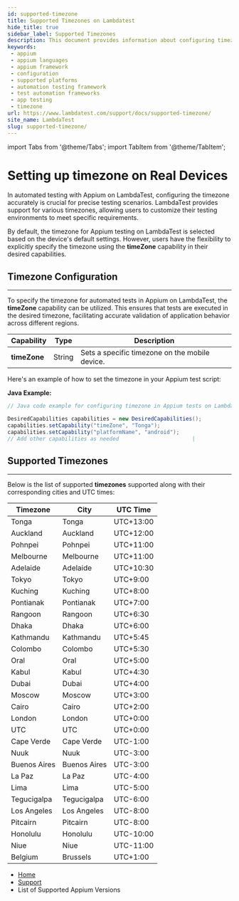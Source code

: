 ```yaml
---
id: supported-timezone
title: Supported Timezones on Lambdatest
hide_title: true
sidebar_label: Supported Timezones
description: This document provides information about configuring timezone for tests on the LambdaTest platform and also provides list of supported timezones.
keywords:   
 - appium
 - appium languages
 - appium framework 
 - configuration
 - supported platforms
 - automation testing framework
 - test automation frameworks
 - app testing
 - timezone
url: https://www.lambdatest.com/support/docs/supported-timezone/
site_name: LambdaTest
slug: supported-timezone/
---
```


import Tabs from '@theme/Tabs';
import TabItem from '@theme/TabItem';

<script type="application/ld+json"
      dangerouslySetInnerHTML={{ __html: JSON.stringify({
       "@context": "https://schema.org",
        "@type": "BreadcrumbList",
        "itemListElement": [{
          "@type": "ListItem",
          "position": 1,
          "name": "Home",
          "item": "https://www.lambdatest.com"
        },{
          "@type": "ListItem",
          "position": 2,
          "name": "Support",
          "item": "https://www.lambdatest.com/support/docs/"
        },{
          "@type": "ListItem",
          "position": 3,
          "name": "Languages and Frameworks Supported on HyperExecute ",
          "item": "https://www.lambdatest.com/support/docs/supported-appium-versions/"
        }]
      })
    }}
></script>

# Setting up timezone on Real Devices

In automated testing with Appium on LambdaTest, configuring the timezone accurately is crucial for precise testing scenarios. LambdaTest provides support for various timezones, allowing users to customize their testing environments to meet specific requirements.

By default, the timezone for Appium testing on LambdaTest is selected based on the device's default settings. However, users have the flexibility to explicitly specify the timezone using the **timeZone** capability in their desired capabilities.

## Timezone Configuration
---
To specify the timezone for automated tests in Appium on LambdaTest, the **timeZone** capability can be utilized. This ensures that tests are executed in the desired timezone, facilitating accurate validation of application behavior across different regions.

| Capability | Type | Description                                      |
|------------|-----------|--------------------------------------------------|
| **timeZone**   | String    | Sets a specific timezone on the mobile device.  |            

Here's an example of how to set the timezone in your Appium test script:

**Java Example:** 
```java
// Java code example for configuring timezone in Appium tests on LambdaTest

DesiredCapabilities capabilities = new DesiredCapabilities();
capabilities.setCapability("timeZone", "Tonga");
capabilities.setCapability("platformName", "android");
// Add other capabilities as needed                       |
```


## Supported Timezones
----
Below is the list of supported **timezones** supported along with their corresponding cities and UTC times:
 
| Timezone    | City          | UTC Time |
|-------------|---------------|----------|
| Tonga       | Tonga         | UTC+13:00 |
| Auckland    | Auckland      | UTC+12:00 |
| Pohnpei     | Pohnpei       | UTC+11:00 |
| Melbourne   | Melbourne     | UTC+11:00 |
| Adelaide    | Adelaide      | UTC+10:30 |
| Tokyo       | Tokyo         | UTC+9:00  |
| Kuching     | Kuching       | UTC+8:00  |
| Pontianak   | Pontianak     | UTC+7:00  |
| Rangoon     | Rangoon       | UTC+6:30  |
| Dhaka       | Dhaka         | UTC+6:00  |
| Kathmandu   | Kathmandu     | UTC+5:45  |
| Colombo     | Colombo       | UTC+5:30  |
| Oral        | Oral          | UTC+5:00  |
| Kabul       | Kabul         | UTC+4:30  |
| Dubai       | Dubai         | UTC+4:00  |
| Moscow      | Moscow        | UTC+3:00  |
| Cairo       | Cairo         | UTC+2:00  |
| London      | London        | UTC+0:00  |
| UTC         | UTC           | UTC+0:00  |
| Cape Verde  | Cape Verde    | UTC-1:00  |
| Nuuk        | Nuuk          | UTC-3:00  |
| Buenos Aires| Buenos Aires  | UTC-3:00  |
| La Paz      | La Paz        | UTC-4:00  |
| Lima        | Lima          | UTC-5:00  |
| Tegucigalpa | Tegucigalpa  | UTC-6:00  |
| Los Angeles | Los Angeles   | UTC-8:00  |
| Pitcairn    | Pitcairn      | UTC-8:00  |
| Honolulu    | Honolulu      | UTC-10:00 |
| Niue        | Niue          | UTC-11:00 |
| Belgium     | Brussels      | UTC+1:00  |



<nav aria-label="breadcrumbs">
  <ul className="breadcrumbs">
    <li className="breadcrumbs__item">
      <a className="breadcrumbs__link" target="_self" href="https://www.lambdatest.com">
        Home
      </a>
    </li>
    <li className="breadcrumbs__item">
      <a className="breadcrumbs__link" target="_self" href="https://www.lambdatest.com/support/docs/">
        Support
      </a>
    </li>
    <li className="breadcrumbs__item breadcrumbs__item--active">
      <span className="breadcrumbs__link">
       List of Supported Appium Versions
      </span>
    </li>
  </ul>
</nav>